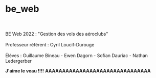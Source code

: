 # be_web
<br/>
<br/> BE Web 2022 : "Gestion des vols des aéroclubs"
<br/>
<br/> Professeur référent : Cyril Loucif-Durouge
<br/>
<br/> Élèves : Guillaume Bineau - Ewen Dagorn - Sofian Dauriac - Nathan Ledergerber
<br/>

**J'aime le veau !!!!**
**AAAAAAAAAAAAAAAAAAAAAAAAAAAAAAA**
